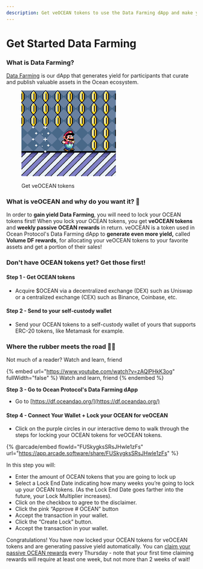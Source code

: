 ```yaml
---
description: Get veOCEAN tokens to use the Data Farming dApp and make yield! 🧑‍🌾🥕
---
```


# Get Started Data Farming

### What is Data Farming?

[Data Farming](https://df.oceandao.org) is our dApp that generates yield for participants that curate and publish valuable assets in the Ocean ecosystem.

<figure><img src="../.gitbook/assets/gif/super-mario-coins.gif" alt="" width="250"><figcaption><p>Get veOCEAN tokens</p></figcaption></figure>

### What is veOCEAN and why do you want it? 🌊

In order to **gain yield Data Farming**, you will need to lock your OCEAN tokens first! When you lock your OCEAN tokens, you get **veOCEAN tokens** and **weekly passive OCEAN rewards** in return. veOCEAN is a token used in Ocean Protocol's Data Farming dApp to **generate even more yield,** called **Volume DF rewards**, for allocating your veOCEAN tokens to your favorite assets and get a portion of their sales!

### Don't have OCEAN tokens yet? Get those first!

#### **Step 1 - Get OCEAN tokens**

- Acquire $OCEAN via a decentralized exchange (DEX) such as Uniswap or a centralized exchange (CEX) such as Binance, Coinbase, etc.

#### **Step 2 - Send to your self-custody wallet**

- Send your OCEAN tokens to a self-custody wallet of yours that supports ERC-20 tokens, like Metamask for example.

### Where the rubber meets the road 🚗💨

Not much of a reader? Watch and learn, friend

{% embed url="https://www.youtube.com/watch?v=zAQlPHkK3og" fullWidth="false" %}
Watch and learn, friend
{% endembed %}

**Step 3 - Go to Ocean Protocol's Data Farming dApp**

- Go to [https://df.oceandao.org/](https://df.oceandao.org/)

#### Step 4 - Connect Your Wallet + Lock your OCEAN for veOCEAN

- Click on the purple circles in our interactive demo to walk through the steps for locking your OCEAN tokens for veOCEAN tokens.

{% @arcade/embed flowId="FUSkygksSRsJHwle1zFs" url="https://app.arcade.software/share/FUSkygksSRsJHwle1zFs" %}

In this step you will:

- Enter the amount of OCEAN tokens that you are going to lock up
- Select a Lock End Date indicating how many weeks you’re going to lock up your OCEAN tokens. (As the Lock End Date goes farther into the future, your Lock Multiplier increases).
- Click on the checkbox to agree to the disclaimer.
- Click the pink “Approve # OCEAN” button
- Accept the transaction in your wallet.
- Click the “Create Lock” button.
- Accept the transaction in your wallet.

Congratulations! You have now locked your OCEAN tokens for veOCEAN tokens and are generating passive yield automatically. You can [claim your passive OCEAN rewards](claim-ocean-rewards.md) every Thursday - note that your first time claiming rewards will require at least one week, but not more than 2 weeks of wait!
